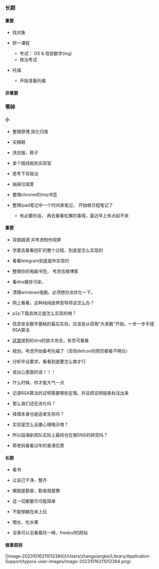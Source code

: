 ### 长期





#### 重要

+ 找对象
+ 研一课程
  + 考试： OS & 信安数学(ing)
  + 政治考试
+ 托福

  + 开始准备托福














#### 非重要









### 零碎



#### 小



+ 整理原博,简化归类

+ 买棉鞋

+ 洗衣服、鞋子

+ 拿个插线板到实验室

+ 思考下背政治

+ 抽屉垃圾筐

+ 整理chrome的tmp书签

+ 整理ipad笔记中一个时间表笔记， 开始做日程笔记了

  + 有必要的话， 再去看看松懈的事情，最近早上有点起不来
  
  







#### 重要



+ 背朗姆酒 并考虑制作视屏

+ 学着去看看挖矿的整个过程，到底是怎么实现的

+ 看看telegram到底是咋实现的

+ 整理你的电脑书签， 考虑去做博客

+ 看dns缓存污染，

+ 清理windows电脑，必须想办法优化一下。

+ 网上看看，这种纯纯放养型导师该怎么办？

+ p2p下载具体又是怎么实现的喃？

+ 信息安全数学基础的最后实验，应该是从获取“大素数”开始，一步一步手搓RSA算法

+ [这里](https://indico.dns-oarc.net/event/1/contributions/38/attachments/45/175/slides.pdf)提到的dns的放大攻击，有空可看看

+ 规划，考虑开始备考托福了（否则defcon的网页都看不明白）

+ 分析毕业要求，看看到底要怎么做才行

+ 说出心里面的话！！！

+ 什么时候，你才能大气一点

+ 记录RSA算法的证明需要哪些定理。并且把证明链条标注出来

+ 那么我们还在进化吗？

+ 择偶本身也是适者生存吗？

+ 实验室怎么设置心理暗示喃？

+ 所以段海新团队实际上最经也在做DNS的研究吗？

+ 帮老妈看看过年的香港花费

  




#### 长期

+ 看书

+ 让自己干净，整齐

+ 懒就是勤奋，勤奋就是懒

+ 这一切都要尽可能简单

+ 不能够躺在床上玩

+ 喝水、吃水果

+ 没事可以去看看阮一峰、freebuf的网站

  

  



















#### 做事原则





![image-20231016211012384](/Users/zhangxiangke/Library/Application Support/typora-user-images/image-20231016211012384.png)







